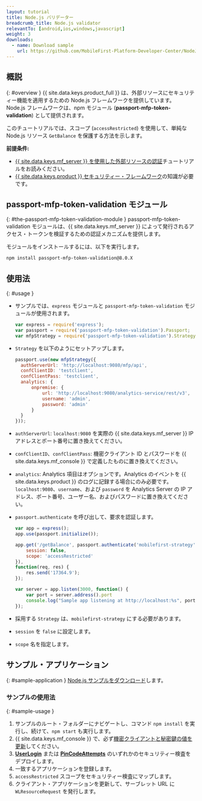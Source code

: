 ```yaml
---
layout: tutorial
title: Node.js バリデーター
breadcrumb_title: Node.js validator
relevantTo: [android,ios,windows,javascript]
weight: 3
downloads:
  - name: Download sample
    url: https://github.com/MobileFirst-Platform-Developer-Center/NodeJSValidator/tree/release80
---
```

<!-- NLS_CHARSET=UTF-8 -->
## 概説
{: #overview }
{{ site.data.keys.product_full }} は、外部リソースにセキュリティー機能を適用するための Node.js フレームワークを提供しています。  
Node.js フレームワークは、npm モジュール (**passport-mfp-token-validation**) として提供されます。

このチュートリアルでは、スコープ (`accessRestricted`) を使用して、単純な Node.js リソース `GetBalance` を保護する方法を示します。

**前提条件:**  

* [{{ site.data.keys.mf_server }} を使用した外部リソースの認証](../)チュートリアルをお読みください。
* [{{ site.data.keys.product }} セキュリティー・フレームワーク](../../)の知識が必要です。

## passport-mfp-token-validation モジュール
{: #the-passport-mfp-token-validation-module }
passport-mfp-token-validation モジュールは、{{ site.data.keys.mf_server }} によって発行されるアクセス・トークンを検証するための認証メカニズムを提供します。

モジュールをインストールするには、以下を実行します。

```bash
npm install passport-mfp-token-validation@8.0.X
```

## 使用法
{: #usage }
* サンプルでは、`express` モジュールと `passport-mfp-token-validation` モジュールが使用されます。

  ```javascript
  var express = require('express');
  var passport = require('passport-mfp-token-validation').Passport;
  var mfpStrategy = require('passport-mfp-token-validation').Strategy;
  ```

* `Strategy` を以下のようにセットアップします。

  ```javascript
  passport.use(new mfpStrategy({
    authServerUrl: 'http://localhost:9080/mfp/api',
    confClientID: 'testclient',
    confClientPass: 'testclient',
    analytics: {
        onpremise: {
            url: 'http://localhost:9080/analytics-service/rest/v3',
            username: 'admin',
            password: 'admin'
        }
    }
  }));
  ```
  
 * `authServerUrl`: `localhost:9080` を実際の {{ site.data.keys.mf_server }} IP アドレスとポート番号に置き換えてください。
 * `confClientID`、`confClientPass`: 機密クライアント ID とパスワードを {{ site.data.keys.mf_console }} で定義したものに置き換えてください。
 * `analytics`: Analytics 項目はオプションです。Analytics のイベントを {{ site.data.keys.product }} のログに記録する場合にのみ必要です。  
 `localhost:9080`、`username`、および `password` を Analytics Server の IP アドレス、ポート番号、ユーザー名、およびパスワードに置き換えてください。

* `passport.authenticate` を呼び出して、要求を認証します。

  ```javascript
  var app = express();
  app.use(passport.initialize());

  app.get('/getBalance', passport.authenticate('mobilefirst-strategy', {
      session: false,
      scope: 'accessRestricted'
  }),
  function(req, res) {
      res.send('17364.9');
  });

  var server = app.listen(3000, function() {
      var port = server.address().port
      console.log("Sample app listening at http://localhost:%s", port)
  });
  ```

 * 採用する `Strategy` は、`mobilefirst-strategy` にする必要があります。
 * `session` を `false` に設定します。
 * `scope` 名を指定します。

## サンプル・アプリケーション 
{: #sample-application }
[Node.js サンプルをダウンロード](https://github.com/MobileFirst-Platform-Developer-Center/NodeJSValidator/tree/release80)します。

### サンプルの使用法
{: #sample-usage }
1. サンプルのルート・フォルダーにナビゲートし、コマンド `npm install` を実行し、続けて、`npm start` も実行します。
2. {{ site.data.keys.mf_console }} で、必ず[機密クライアントと秘密鍵の値を更新](../#confidential-client)してください。
3. **[UserLogin](../../user-authentication/security-check/)** または **[PinCodeAttempts](../../credentials-validation/security-check/)** のいずれかのセキュリティー検査をデプロイします。
4. 一致するアプリケーションを登録します。
5. `accessRestricted` スコープをセキュリティー検査にマップします。
6. クライアント・アプリケーションを更新して、サーブレット URL に `WLResourceRequest` を発行します。
